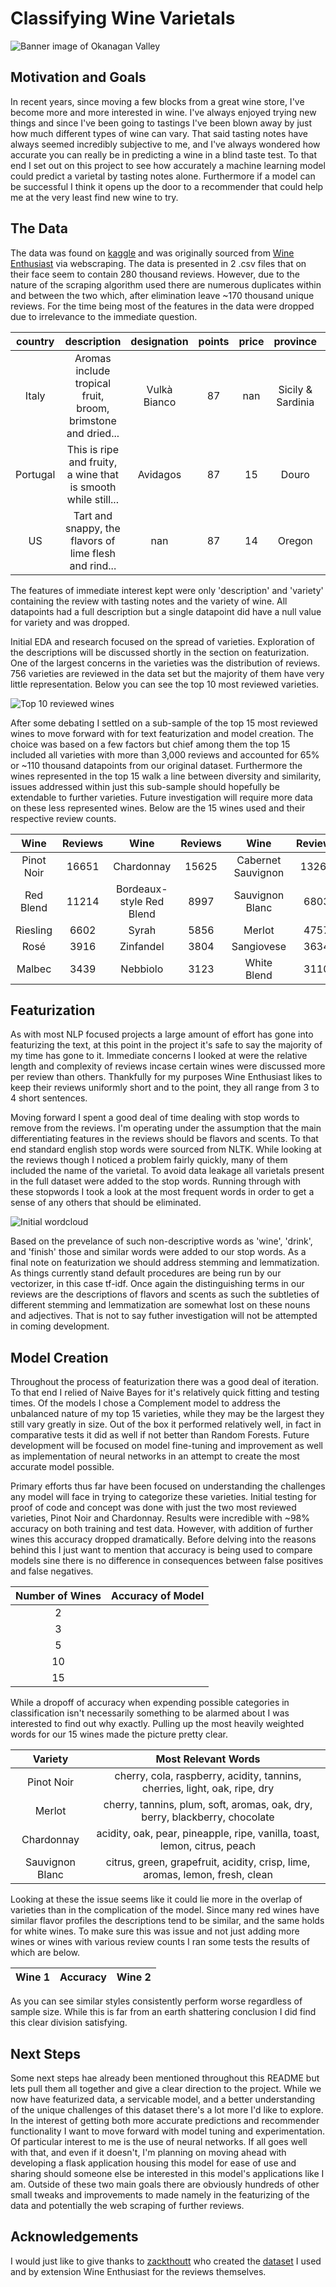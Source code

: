 # Classifying Wine Varietals

![Banner image of Okanagan Valley](images/banner.jpg)

## Motivation and Goals

In recent years, since moving a few blocks from a great wine store, I've become more and more interested in wine. I've always enjoyed trying new things and since I've been going to tastings I've been blown away by just how much different types of wine can vary. That said tasting notes have always seemed incredibly subjective to me, and I've always wondered how accurate you can really be in predicting a wine in a blind taste test. To that end I set out on this project to see how accurately a machine learning model could predict a varietal by tasting notes alone. Furthermore if a model can be successful I think it opens up the door to a recommender that could help me at the very least find new wine to try.

## The Data

The data was found on [kaggle](https://www.kaggle.com/zynicide/wine-reviews) and was originally sourced from [Wine Enthusiast](https://www.winemag.com/) via webscraping. The data is presented in 2 .csv files that on their face seem to contain 280 thousand reviews. However, due to the nature of the scraping algorithm used there are numerous duplicates within and between the two which, after elimination leave ~170 thousand unique reviews. For the time being most of the features in the data were dropped due to irrelevance to the immediate question.

| country | description | designation | points | price | province | region_1 | region_2 | taster_name |variety | winery |
|:---:|:---:|:---:|:---:|:---:|:---:|:---:|:---:|:---:|:---:|:---:|
| Italy | Aromas include tropical fruit, broom, brimstone and dried... | Vulkà Bianco | 87 | nan | Sicily & Sardinia | Etna | nan | Kerin O’Keefe | White Blend | Nicosia |
| Portugal | This is ripe and fruity, a wine that is smooth while still... | Avidagos | 87 | 15 | Douro | nan | nan | Roger Voss | Portuguese Red | Quinta dos Avidagos |
| US | Tart and snappy, the flavors of lime flesh and rind... | nan | 87 | 14 | Oregon | Willamette Valley | Willamette Valley | Paul Gregutt | Pinot Gris | Rainstorm |

The features of immediate interest kept were only 'description' and 'variety' containing the review with tasting notes and the variety of wine. All datapoints had a full description but a single datapoint did have a null value for variety and was dropped.

Initial EDA and research focused on the spread of varieties. Exploration of the descriptions will be discussed shortly in the section on featurization. One of the largest concerns in the varieties was the distribution of reviews. 756 varieties are reviewed in the data set but the majority of them have very little representation. Below you can see the top 10 most reviewed varieties.

![Top 10 reviewed wines](images/top_varieties.png)

After some debating I settled on a sub-sample of the top 15 most reviewed wines to move forward with for text featurization and model creation. The choice was based on a few factors but chief among them the top 15 included all varieties with more than 3,000 reviews and accounted for 65% or ~110 thousand datapoints from our original dataset. Furthermore the wines represented in the top 15 walk a line between diversity and similarity, issues addressed within just this sub-sample should hopefully be extendable to further varieties. Future investigation will require more data on these less represented wines. Below are the 15 wines used and their respective review counts.

| Wine | Reviews | Wine | Reviews | Wine | Reviews |
|:---:|:---:|:---:|:---:|:---:|:---:|
| Pinot Noir | 16651 | Chardonnay | 15625 |Cabernet Sauvignon | 13262 |
| Red Blend | 11214 | Bordeaux-style Red Blend | 8997 | Sauvignon Blanc |  6803 |
| Riesling | 6602 | Syrah | 5856 | Merlot | 4757 |
| Rosé | 3916 | Zinfandel | 3804 | Sangiovese | 3634 |  
| Malbec | 3439 | Nebbiolo | 3123 | White Blend | 3110 |

## Featurization

As with most NLP focused projects a large amount of effort has gone into featurizing the text, at this point in the project it's safe to say the majority of my time has gone to it. Immediate concerns I looked at were the relative length and complexity of reviews incase certain wines were discussed more per review than others. Thankfully for my purposes Wine Enthusiast likes to keep their reviews uniformly short and to the point, they all range from 3 to 4 short sentences.

Moving forward I spent a good deal of time dealing with stop words to remove from the reviews. I'm operating under the assumption that the main differentiating features in the reviews should be flavors and scents. To that end standard english stop words were sourced from NLTK. While looking at the reviews though I noticed a problem fairly quickly, many of them included the name of the varietal. To avoid data leakage all varietals present in the full dataset were added to the stop words. Running through with these stopwords I took a look at the most frequent words in order to get a sense of any others that should be eliminated.

![Initial wordcloud](images/first_cloud.png)

Based on the prevelance of such non-descriptive words as 'wine', 'drink', and 'finish' those and similar words were added to our stop words. As a final note on featurization we should address stemming and lemmatization. As things currently stand default procedures are being run by our vectorizer, in this case tf-idf. Once again the distinguishing terms in our reviews are the descriptions of flavors and scents as such the subtleties of different stemming and lemmatization are somewhat lost on these nouns and adjectives. That is not to say futher investigation will not be attempted in coming development.

## Model Creation

Throughout the process of featurization there was a good deal of iteration. To that end I relied of Naive Bayes for it's relatively quick fitting and testing times. Of the models I chose a Complement model to address the unbalanced nature of my top 15 varieties, while they may be the largest they still vary greatly in size. Out of the box it performed relatively well, in fact in comparative tests it did as well if not better than Random Forests. Future development will be focused on model fine-tuning and improvement as well as implementation of neural networks in an attempt to create the most accurate model possible.

Primary efforts thus far have been focused on understanding the challenges any model will face in trying to categorize these varieties. Initial testing for proof of code and concept was done with just the two most reviewed varieties, Pinot Noir and Chardonnay. Results were incredible with ~98% accuracy on both training and test data. However, with addition of further wines this accuracy dropped dramatically. Before delving into the reasons behind this I just want to mention that accuracy is being used to compare models sine there is no difference in consequences between false positives and false negatives.

| Number of Wines | Accuracy of Model |
|:---:|:---:|
| 2 | |
| 3 | |
| 5 | |
| 10 | |
| 15 | |

While a dropoff of accuracy when expending possible categories in classification isn't necessarily something to be alarmed about I was interested to find out why exactly. Pulling up the most heavily weighted words for our 15 wines made the picture pretty clear.

| Variety | Most Relevant Words |
|:---:|:---:|
| Pinot Noir | cherry, cola, raspberry, acidity, tannins, cherries, light, oak, ripe, dry |
| Merlot | cherry, tannins, plum, soft, aromas, oak, dry, berry, blackberry, chocolate |
| Chardonnay | acidity, oak, pear, pineapple, ripe, vanilla, toast, lemon, citrus, peach |
| Sauvignon Blanc | citrus, green, grapefruit, acidity, crisp, lime, aromas, lemon, fresh, clean |


Looking at these the issue seems like it could lie more in the overlap of varieties than in the complication of the model. Since many red wines have similar flavor profiles the descriptions tend to be similar, and the same holds for white wines. To make sure this was issue and not just adding more wines or wines with various review counts I ran some tests the results of which are below.

| Wine 1 | Accuracy | Wine 2|
|:---:|:---:|:---:|

As you can see similar styles consistently perform worse regardless of sample size. While this is far from an earth shattering conclusion I did find this clear division satisfying.

## Next Steps 

Some next steps hae already been mentioned throughout this README but lets pull them all together and give a clear direction to the project. While we now have featurized data, a servicable model, and a better understanding of the unique challenges of this dataset there's a lot more I'd like to explore. In the interest of getting both more accurate predictions and recommender functionality I want to move forward with model tuning and experimentation. Of particular interest to me is the use of neural networks. If all goes well with that, and even if it doesn't, I'm planning on moving ahead with developing a flask application housing this model for ease of use and sharing should someone else be interested in this model's applications like I am. Outside of these two main goals there are obviously hundreds of other small tweaks and improvements to made namely in the featurizing of the data and potentially the web scraping of further reviews.

## Acknowledgements

I would just like to give thanks to [zackthoutt](https://www.kaggle.com/zynicide) who created the [dataset](https://www.kaggle.com/zynicide/wine-reviews) I used and by extension Wine Enthusiast for the reviews themselves.